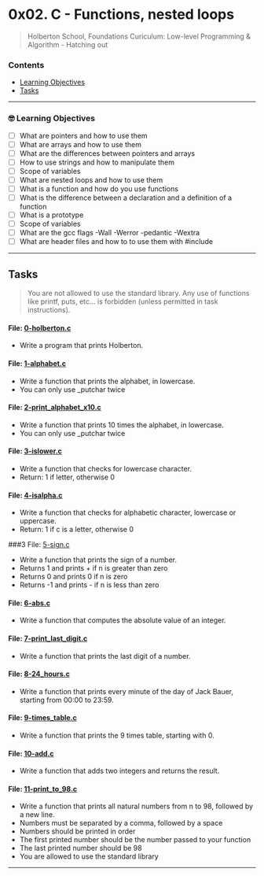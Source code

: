 # 0x02. C - Functions, nested loops
> Holberton School, Foundations Curiculum: Low-level Programming & Algorithm - Hatching out

### Contents
- [Learning Objectives](https://github.com/michedomingo/holbertonschool-low_level_programming/tree/master/0x02-functions_nested_loops/#functions1)
- [Tasks](https://github.com/michedomingo/holbertonschool-low_level_programming/tree/master/0x02-functions_nested_loops/#tasks)
___
<a name="functions1"></a>

### 🤓 Learning Objectives
- [ ] What are pointers and how to use them
- [ ] What are arrays and how to use them
- [ ] What are the differences between pointers and arrays
- [ ] How to use strings and how to manipulate them
- [ ] Scope of variables
- [ ] What are nested loops and how to use them
- [ ] What is a function and how do you use functions
- [ ] What is the difference between a declaration and a definition of a function
- [ ] What is a prototype
- [ ] Scope of variables
- [ ] What are the gcc flags -Wall -Werror -pedantic -Wextra
- [ ] What are header files and how to to use them with #include
___
<a name="tasks"></a>
## Tasks
> You are not allowed to use the standard library. Any use of functions like printf, puts, etc… is forbidden (unless permitted in task instructions). 

#### File: [0-holberton.c](https://github.com/michedomingo/holbertonschool-low_level_programming/blob/master/0x02-functions_nested_loops/0-holberton.c)
- Write a program that prints Holberton.

#### File: [1-alphabet.c](https://github.com/michedomingo/holbertonschool-low_level_programming/blob/master/0x02-functions_nested_loops/1-alphabet.c)
- Write a function that prints the alphabet, in lowercase.
- You can only use _putchar twice

#### File: [2-print_alphabet_x10.c](https://github.com/michedomingo/holbertonschool-low_level_programming/blob/master/0x02-functions_nested_loops/2-alphabet_x10)
- Write a function that prints 10 times the alphabet, in lowercase.
- You can only use _putchar twice

#### File: [3-islower.c](https://github.com/michedomingo/holbertonschool-low_level_programming/blob/master/0x02-functions_nested_loops/3-islower.c)
- Write a function that checks for lowercase character.
- Return: 1 if letter, otherwise 0

#### File: [4-isalpha.c](https://github.com/michedomingo/holbertonschool-low_level_programming/blob/master/0x02-functions_nested_loops/4-isalpha.c)
- Write a function that checks for alphabetic character, lowercase or uppercase.
- Return: 1 if c is a letter, otherwise 0

###3 File: [5-sign.c](https://github.com/michedomingo/holbertonschool-low_level_programming/blob/master/0x02-functions_nested_loops/5-sign.c)
- Write a function that prints the sign of a number.
- Returns 1 and prints + if n is greater than zero
- Returns 0 and prints 0 if n is zero
- Returns -1 and prints - if n is less than zero

#### File: [6-abs.c](https://github.com/michedomingo/holbertonschool-low_level_programming/blob/master/0x02-functions_nested_loops/6-abs.c)
- Write a function that computes the absolute value of an integer.

#### File: [7-print_last_digit.c](https://github.com/michedomingo/holbertonschool-low_level_programming/blob/master/0x02-functions_nested_loops/7-print_last_digit.c)
- Write a function that prints the last digit of a number.

#### File: [8-24_hours.c](https://github.com/michedomingo/holbertonschool-low_level_programming/blob/master/0x02-functions_nested_loops/8-24_hours.c)
- Write a function that prints every minute of the day of Jack Bauer, starting from 00:00 to 23:59.

#### File: [9-times_table.c](https://github.com/michedomingo/holbertonschool-low_level_programming/blob/master/0x02-functions_nested_loops/9-times_table.c)
- Write a function that prints the 9 times table, starting with 0.

#### File: [10-add.c](https://github.com/michedomingo/holbertonschool-low_level_programming/blob/master/0x02-functions_nested_loops/10-add.c)
- Write a function that adds two integers and returns the result.

#### File: [11-print_to_98.c](https://github.com/michedomingo/holbertonschool-low_level_programming/blob/master/0x02-functions_nested_loops/11-print_to_98.c)
- Write a function that prints all natural numbers from n to 98, followed by a new line.
- Numbers must be separated by a comma, followed by a space
- Numbers should be printed in order
- The first printed number should be the number passed to your function
- The last printed number should be 98
- You are allowed to use the standard library
___
